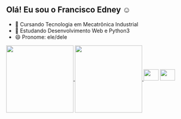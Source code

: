 ## Olá! Eu sou o Francisco Edney ☺

- 🔭 Cursando Tecnologia em Mecatrônica Industrial
- 🌱 Estudando Desenvolvimento Web e Python3
- 😄 Pronome: ele/dele

<a href="https://github.com/anuraghazra/github-readme-stats">
  <img height="180em" align="center" src="https://github-readme-stats.vercel.app/api?username=franciscoedney&show_icons=true&theme=tokyonight" />
</a>
<a href="https://github.com/anuraghazra/convoychat">
  <img height="180em" align="center" src="https://github-readme-stats.vercel.app/api/top-langs/?username=franciscoedney&layout=compact&theme=tokyonight" />
</a>

<div style="display: inline-block"><br>
  <img height=30 width=40 src="https://cdn.jsdelivr.net/gh/devicons/devicon/icons/python/python-original.svg" />
  <img height=30 width=40 src="https://cdn.jsdelivr.net/gh/devicons/devicon/icons/arduino/arduino-original.svg" />
</div>         

